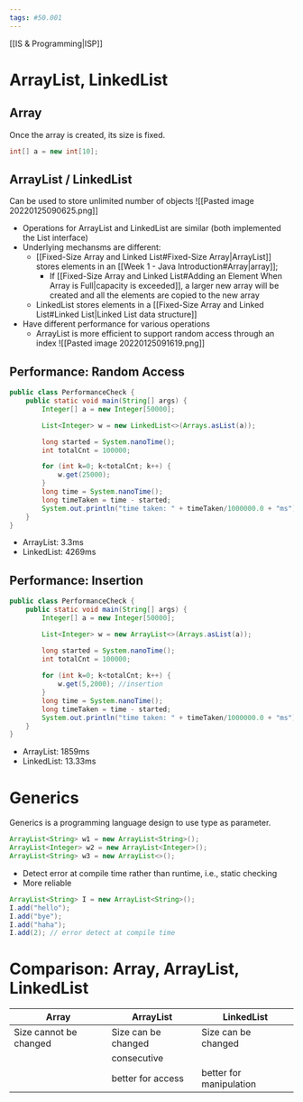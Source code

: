 ```yaml
---
tags: #50.001
---
```

[[IS & Programming|ISP]]

# ArrayList, LinkedList
## Array
Once the array is created, its size is fixed.
```java
int[] a = new int[10];
```
## ArrayList / LinkedList
Can be used to store unlimited number of objects
![[Pasted image 20220125090625.png]]
- Operations for ArrayList and LinkedList are similar (both implemented the List interface)
- Underlying mechansms are different:
	- [[Fixed-Size Array and Linked List#Fixed-Size Array|ArrayList]] stores elements in an [[Week 1 - Java Introduction#Array|array]];
		- If [[Fixed-Size Array and Linked List#Adding an Element When Array is Full|capacity is exceeded]], a larger new array will be created and all the elements are copied to the new array
	- LinkedList stores elements in a [[Fixed-Size Array and Linked List#Linked List|Linked List data structure]]
- Have different performance for various operations
	- ArrayList is more efficient to support random access through an index
![[Pasted image 20220125091619.png]]
## Performance: Random Access
```java
public class PerformanceCheck {
	public static void main(String[] args) {
		Integer[] a = new Integer[50000];

		List<Integer> w = new LinkedList<>(Arrays.asList(a));

		long started = System.nanoTime();
		int totalCnt = 100000;

		for (int k=0; k<totalCnt; k++) {
			w.get(25000);
		}
		long time = System.nanoTime();
		long timeTaken = time - started;
		System.out.println("time taken: " + timeTaken/1000000.0 + "ms");
	}
}
```
- ArrayList: 3.3ms
- LinkedList: 4269ms
## Performance: Insertion
```java
public class PerformanceCheck {
	public static void main(String[] args) {
		Integer[] a = new Integer[50000];

		List<Integer> w = new ArrayList<>(Arrays.asList(a));

		long started = System.nanoTime();
		int totalCnt = 100000;
		
		for (int k=0; k<totalCnt; k++) {
			w.get(5,2000); //insertion
		}
		long time = System.nanoTime();
		long timeTaken = time - started;
		System.out.println("time taken: " + timeTaken/1000000.0 + "ms");
	}
}
```
- ArrayList: 1859ms
- LinkedList: 13.33ms
# Generics
Generics is a programming language design to use type as parameter.
```java
ArrayList<String> w1 = new ArrayList<String>();
ArrayList<Integer> w2 = new ArrayList<Integer>();
ArrayList<String> w3 = new ArrayList<>();
```
- Detect error at compile time rather than runtime, i.e., static checking
- More reliable
```java
ArrayList<String> I = new ArrayList<String>();
I.add("hello");
I.add("bye");
I.add("haha");
I.add(2); // error detect at compile time
```
# Comparison: Array, ArrayList, LinkedList
|Array|ArrayList|LinkedList|
|---|---|---|
|Size cannot be changed| Size can be changed|Size can be changed|
| |consecutive|  |
|  |  better for access| better for manipulation|
